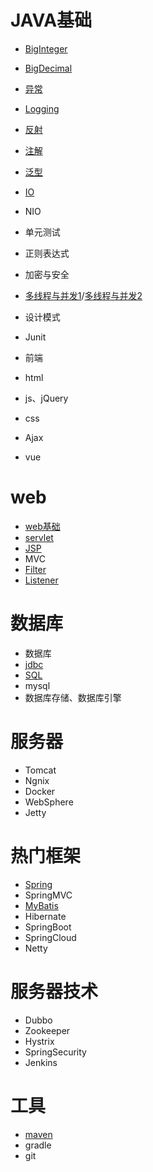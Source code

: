 # JAVA基础
- [BigInteger](java基础/02_BigInteger.md)
- [BigDecimal](java基础/03_BigDecimal.md)
- [异常](java基础/04_异常.md)
- [Logging](java基础/05_Logging.md)
- [反射](java基础/06_反射.md)
- [注解](java基础/07_注解.md)
- [泛型](java基础/08_泛型.md)
- [IO](./java基础/01_IO.md)
- NIO
- 单元测试
- 正则表达式
- 加密与安全
- [多线程与并发1](java基础/09_多线程与并发.md)/[多线程与并发2](java基础/10_多线程与并发2.md)
- 设计模式
- Junit

- 前端
- html
- js、jQuery
- css
- Ajax
- vue

# web
- [web基础](web/01_web基础.md)
- [servlet](web\02_servlet基础.md)
- [JSP](web/03_jsp.md)
- MVC
- [Filter](web/05_filter.md)
- [Listener](web/06_Listener.md)

# 数据库
- 数据库
- [jdbc](数据库/01_jdbc.md)
- [SQL](数据库/02_SQL.md)
- mysql
- 数据库存储、数据库引擎


# 服务器
- Tomcat
- Ngnix
- Docker
- WebSphere
- Jetty

# 热门框架
- [Spring](spring/01_spring概述.md)
- SpringMVC
- [MyBatis](数据库/04_mybatis.md)
- Hibernate
- SpringBoot
- SpringCloud
- Netty

# 服务器技术
- Dubbo
- Zookeeper
- Hystrix
- SpringSecurity
- Jenkins

# 工具
- [maven](工具/01_maven.md)
- gradle
- git